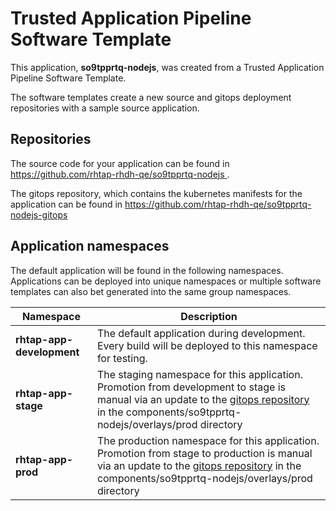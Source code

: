 # Trusted Application Pipeline Software Template

This application, **so9tpprtq-nodejs**, was created from a Trusted Application Pipeline Software Template.

The software templates create a new source and gitops deployment repositories with a sample source application. 

## Repositories

The source code for your application can be found in [https://github.com/rhtap-rhdh-qe/so9tpprtq-nodejs ](https://github.com/rhtap-rhdh-qe/so9tpprtq-nodejs ).
 
The gitops repository, which contains the kubernetes manifests for the application can be found in 
[https://github.com/rhtap-rhdh-qe/so9tpprtq-nodejs-gitops ](https://github.com/rhtap-rhdh-qe/so9tpprtq-nodejs-gitops ) 

## Application namespaces 

The default application will be found in the following namespaces. Applications can be deployed into unique namespaces or multiple software templates can also bet generated into the same group namespaces.  

|  Namespace   |  Description   |  
| -------- | -------- |   
| **rhtap-app-development** | The default application during development. Every build will be deployed to this namespace for testing. | 
| **rhtap-app-stage** | The staging namespace for this application. Promotion from development to stage is manual via an update to the [gitops repository](https://github.com/rhtap-rhdh-qe/so9tpprtq-nodejs-gitops ) in the components/so9tpprtq-nodejs/overlays/prod directory |  
| **rhtap-app-prod** | The production namespace for this application. Promotion from stage to production is manual via an update to the [gitops repository](https://github.com/rhtap-rhdh-qe/so9tpprtq-nodejs-gitops ) in the components/so9tpprtq-nodejs/overlays/prod directory | 